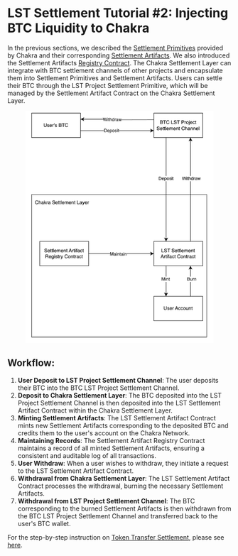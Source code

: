 # LST Settlement Tutorial #2: Injecting BTC Liquidity to Chakra

In the previous sections, we described the [Settlement Primitives](../../concepts/chakra-settlement-primitives/) provided by Chakra and their corresponding [Settlement Artifacts](../../concepts/chakra-settlement-artifacts/). We also introduced the Settlement Artifacts [Registry Contract](../../concepts/chakra-settlement-artifacts/interfaces-of-artifacts-and-its-registry.md). The Chakra Settlement Layer can integrate with BTC settlement channels of other projects and encapsulate them into Settlement Primitives and Settlement Artifacts. Users can settle their BTC through the LST Project Settlement Primitive, which will be managed by the Settlement Artifact Contract on the Chakra Settlement Layer.

<figure><img src="../../.gitbook/assets/image (7).png" alt=""><figcaption></figcaption></figure>

## **Workflow:**

1. **User Deposit to LST Project Settlement Channel**: The user deposits their BTC into the BTC LST Project Settlement Channel.
2. **Deposit to Chakra Settlement Layer**: The BTC deposited into the LST Project Settlement Channel is then deposited into the LST Settlement Artifact Contract within the Chakra Settlement Layer.
3. **Minting Settlement Artifacts**: The LST Settlement Artifact Contract mints new Settlement Artifacts corresponding to the deposited BTC and credits them to the user's account on the Chakra Network.
4. **Maintaining Records**: The Settlement Artifact Registry Contract maintains a record of all minted Settlement Artifacts, ensuring a consistent and auditable log of all transactions.
5. **User Withdraw**: When a user wishes to withdraw, they initiate a request to the LST Settlement Artifact Contract.
6. **Withdrawal from Chakra Settlement Layer**: The LST Settlement Artifact Contract processes the withdrawal, burning the necessary Settlement Artifacts.
7. **Withdrawal from LST Project Settlement Channel**: The BTC corresponding to the burned Settlement Artifacts is then withdrawn from the BTC LST Project Settlement Channel and transferred back to the user's BTC wallet.

For the step-by-step instruction on [Token Transfer Settlement](../cross-chain-transfer-with-settlement-layer.md), please see [here](../cross-chain-transfer-with-settlement-layer.md).&#x20;
